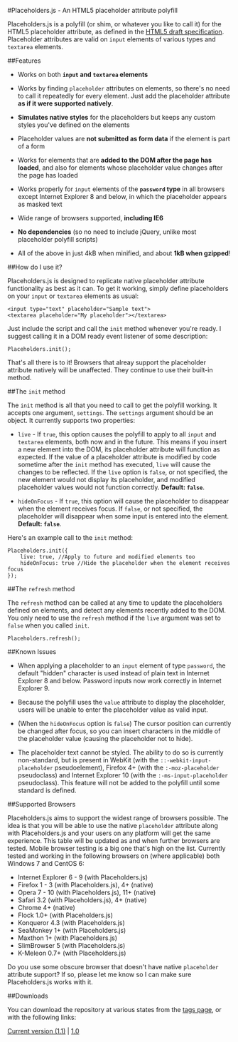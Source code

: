 #Placeholders.js - An HTML5 placeholder attribute polyfill

Placeholders.js is a polyfill (or shim, or whatever you like to call it) for the HTML5 placeholder attribute, as defined in the <a href="http://dev.w3.org/html5/spec/Overview.html#attr-input-placeholder">HTML5 draft specification</a>. Placeholder attributes are valid on `input` elements of various types and `textarea` elements.

##Features

 - Works on both **`input` and `textarea` elements**
 
 - Works by finding `placeholder` attributes on elements, so there's no need to call it repeatedly for every element. Just add the placeholder attribute **as if it were supported natively**.
 - **Simulates native styles** for the placeholders but keeps any custom styles you've defined on the elements
 - Placeholder values are **not submitted as form data** if the element is part of a form
 - Works for elements that are **added to the DOM after the page has loaded**, and also for elements whose placeholder value changes after the page has loaded
 - Works properly for `input` elements of the **`password` type** in all browsers except Internet Explorer 8 and below, in which the placeholder appears as masked text
 - Wide range of browsers supported, **including IE6**
 - **No dependencies** (so no need to include jQuery, unlike most placeholder polyfill scripts)
 - All of the above in just 4kB when minified, and about **1kB when gzipped**!

##How do I use it?

Placeholders.js is designed to replicate native placeholder attribute functionality as best as it can. To get it working, simply define placeholders on your `input` or `textarea` elements as usual:

    <input type="text" placeholder="Sample text">
    <textarea placeholder="My placeholder"></textarea>
    
Just include the script and call the `init` method whenever you're ready. I suggest calling it in a DOM ready event listener of some description:

    Placeholders.init();
    
That's all there is to it! Browsers that alreay support the placeholder attribute natively will be unaffected. They continue to use their built-in method.

##The `init` method

The `init` method is all that you need to call to get the polyfill working. It accepts one argument, `settings`. The `settings` argument should be an object. It currently supports two properties:

 - `live` - If `true`, this option causes the polyfill to apply to all `input` and `textarea` elements, both now and in the future. This means if you insert a new element into the DOM, its placeholder attribute will function as expected. If the value of a placeholder attribute is modified by code sometime after the `init` method has executed, `live` will cause the changes to be reflected. If the `live` option is `false`, or not specified, the new element would not display its placeholder, and modified placeholder values would not function correctly. **Default: `false`**.

 - `hideOnFocus` - If `true`, this option will cause the placeholder to disappear when the element receives focus. If `false`, or not specified, the placeholder will disappear when some input is entered into the element. **Default: `false`**.

Here's an example call to the `init` method:

    Placeholders.init({
    	live: true, //Apply to future and modified elements too
    	hideOnFocus: true //Hide the placeholder when the element receives focus
    });
    
##The `refresh` method

The `refresh` method can be called at any time to update the placeholders defined on elements, and detect any elements recently added to the DOM. You only need to use the `refresh` method if the `live` argument was set to `false` when you called `init`.

    Placeholders.refresh();
    
##Known Issues

 - When applying a placeholder to an `input` element of type `password`, the default "hidden" character is used instead of plain text in Internet Explorer 8 and below. Password inputs now work correctly in Internet Explorer 9.

 - Because the polyfill uses the `value` attribute to display the placeholder, users will be unable to enter the placeholder value as valid input.

 - (When the `hideOnFocus` option is `false`) The cursor position can currently be changed after focus, so you can insert characters in the middle of the placeholder value (causing the placeholder not to hide).

 - The placeholder text cannot be styled. The ability to do so is currently non-standard, but is present in WebKit (with the `::-webkit-input-placeholder` pseudoelement), Firefox 4+ (with the `:-moz-placeholder` pseudoclass) and Internet Explorer 10 (with the `:-ms-input-placeholder` pseudoclass). This feature will not be added to the polyfill until some standard is defined.
    
##Supported Browsers

Placeholders.js aims to support the widest range of browsers possible. The idea is that you will be able to use the native `placeholder` attribute along with Placeholders.js and your users on any platform will get the same experience. This table will be updated as and when further browsers are tested. Mobile browser testing is a big one that's high on the list. Currently tested and working in the following browsers on (where applicable) both Windows 7 and CentOS 6:

 - Internet Explorer 6 - 9 (with Placeholders.js)
 - Firefox 1 - 3 (with Placeholders.js), 4+ (native)
 - Opera 7 - 10 (with Placeholders.js), 11+ (native)
 - Safari 3.2 (with Placeholders.js), 4+ (native)
 - Chrome 4+ (native)
 - Flock 1.0+ (with Placeholders.js)
 - Konqueror 4.3 (with Placeholders.js)
 - SeaMonkey 1+ (with Placeholders.js)
 - Maxthon 1+ (with Placeholders.js)
 - SlimBrowser 5 (with Placeholders.js)
 - K-Meleon 0.7+ (with Placeholders.js)

Do you use some obscure browser that doesn't have native `placeholder` attribute support? If so, please let me know so I can make sure Placeholders.js works with it.

##Downloads

You can download the repository at various states from the [tags page](https://github.com/jamesallardice/Placeholders.js/tags), or with the following links:

[Current version (1.1)](https://github.com/jamesallardice/Placeholders.js/zipball/v1.1) | [1.0](https://github.com/jamesallardice/Placeholders.js/zipball/v1.0)
